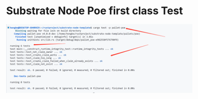 # Substrate Node Poe first class Test

![image](https://github.com/allonshore/advance-substrate-first-class/blob/main/test%E6%88%AA%E5%9B%BE.jpg)

